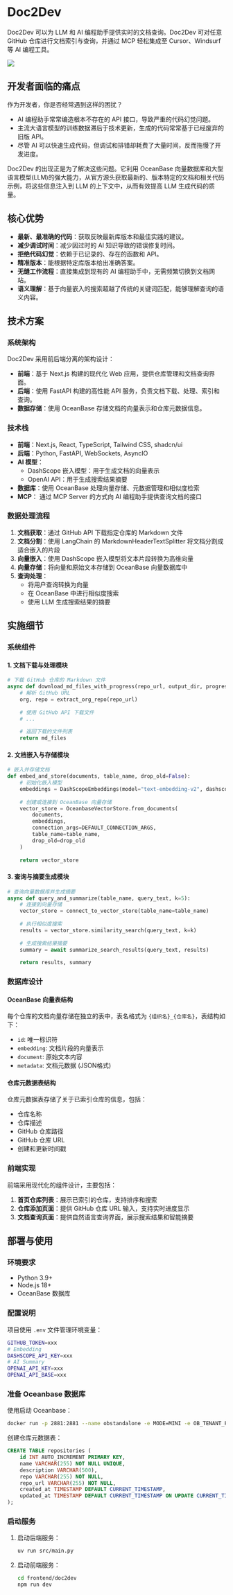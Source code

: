 # Doc2Dev

Doc2Dev 可以为 LLM 和 AI 编程助手提供实时的文档查询。Doc2Dev 可对任意 GitHub 仓库进行文档索引与查询，并通过 MCP 轻松集成至 Cursor、Windsurf 等 AI 编程工具。

![](https://chengzw258.oss-cn-beijing.aliyuncs.com/Article/202505051236933.png)

## 开发者面临的痛点

作为开发者，你是否经常遇到这样的困扰？

- AI 编程助手常常编造根本不存在的 API 接口，导致严重的代码幻觉问题。
- 主流大语言模型的训练数据滞后于技术更新，生成的代码常常基于已经废弃的旧版 API。
- 尽管 AI 可以快速生成代码，但调试和排错却耗费了大量时间，反而拖慢了开发进度。

Doc2Dev 的出现正是为了解决这些问题。它利用 OceanBase 向量数据库和大型语言模型(LLM)的强大能力，从官方源头获取最新的、版本特定的文档和相关代码示例，将这些信息注入到 LLM 的上下文中，从而有效提高 LLM 生成代码的质量。

## 核心优势

- **最新、最准确的代码**：获取反映最新库版本和最佳实践的建议。
- **减少调试时间**：减少因过时的 AI 知识导致的错误修复时间。
- **拒绝代码幻觉**：依赖于已记录的、存在的函数和 API。
- **精准版本**：能根据特定库版本给出准确答案。
- **无缝工作流程**：直接集成到现有的 AI 编程助手中，无需频繁切换到文档网站。
- **语义理解**：基于向量嵌入的搜索超越了传统的关键词匹配，能够理解查询的语义内容。

## 技术方案

### 系统架构

Doc2Dev 采用前后端分离的架构设计：

- **前端**：基于 Next.js 构建的现代化 Web 应用，提供仓库管理和文档查询界面。
- **后端**：使用 FastAPI 构建的高性能 API 服务，负责文档下载、处理、索引和查询。
- **数据存储**：使用 OceanBase 存储文档的向量表示和仓库元数据信息。

### 技术栈

- **前端**：Next.js, React, TypeScript, Tailwind CSS, shadcn/ui
- **后端**：Python, FastAPI, WebSockets, AsyncIO
- **AI 模型**：
  - DashScope 嵌入模型：用于生成文档的向量表示
  - OpenAI API：用于生成搜索结果摘要
- **数据库**：使用 OceanBase 处理向量存储、元数据管理和相似度检索
- **MCP**： 通过 MCP Server 的方式向 AI 编程助手提供查询文档的接口

### 数据处理流程

1. **文档获取**：通过 GitHub API 下载指定仓库的 Markdown 文件
2. **文档分割**：使用 LangChain 的 MarkdownHeaderTextSplitter 将文档分割成适合嵌入的片段
3. **向量嵌入**：使用 DashScope 嵌入模型将文本片段转换为高维向量
4. **向量存储**：将向量和原始文本存储到 OceanBase 向量数据库中
5. **查询处理**：
   - 将用户查询转换为向量
   - 在 OceanBase 中进行相似度搜索
   - 使用 LLM 生成搜索结果的摘要

## 实施细节

### 系统组件

#### 1. 文档下载与处理模块

```python
# 下载 GitHub 仓库的 Markdown 文件
async def download_md_files_with_progress(repo_url, output_dir, progress_callback=None):
    # 解析 GitHub URL
    org, repo = extract_org_repo(repo_url)
    
    # 使用 GitHub API 下载文件
    # ...
    
    # 返回下载的文件列表
    return md_files
```

#### 2. 文档嵌入与存储模块

```python
# 嵌入并存储文档
def embed_and_store(documents, table_name, drop_old=False):
    # 初始化嵌入模型
    embeddings = DashScopeEmbeddings(model="text-embedding-v2", dashscope_api_key=DASHSCOPE_API)
    
    # 创建或连接到 OceanBase 向量存储
    vector_store = OceanbaseVectorStore.from_documents(
        documents,
        embeddings,
        connection_args=DEFAULT_CONNECTION_ARGS,
        table_name=table_name,
        drop_old=drop_old
    )
    
    return vector_store
```

#### 3. 查询与摘要生成模块

```python
# 查询向量数据库并生成摘要
async def query_and_summarize(table_name, query_text, k=5):
    # 连接到向量存储
    vector_store = connect_to_vector_store(table_name=table_name)
    
    # 执行相似度搜索
    results = vector_store.similarity_search(query_text, k=k)
    
    # 生成搜索结果摘要
    summary = await summarize_search_results(query_text, results)
    
    return results, summary
```

### 数据库设计

#### OceanBase 向量表结构

每个仓库的文档向量存储在独立的表中，表名格式为 `{组织名}_{仓库名}`，表结构如下：

- `id`: 唯一标识符
- `embedding`: 文档片段的向量表示
- `document`: 原始文本内容
- `metadata`: 文档元数据 (JSON格式)

#### 仓库元数据表结构

仓库元数据表存储了关于已索引仓库的信息，包括：

- 仓库名称
- 仓库描述
- GitHub 仓库路径
- GitHub 仓库 URL
- 创建和更新时间戳

### 前端实现

前端采用现代化的组件设计，主要包括：

1. **首页仓库列表**：展示已索引的仓库，支持排序和搜索
2. **仓库添加页面**：提供 GitHub 仓库 URL 输入，支持实时进度显示
3. **文档查询页面**：提供自然语言查询界面，展示搜索结果和智能摘要

## 部署与使用

### 环境要求

- Python 3.9+
- Node.js 18+
- OceanBase 数据库

### 配置说明

项目使用 `.env` 文件管理环境变量：

```bash
GITHUB_TOKEN=xxx
# Embedding
DASHSCOPE_API_KEY=xxx
# AI Summary
OPENAI_API_KEY=xxx
OPENAI_API_BASE=xxx
```

### 准备 Oceanbase 数据库

使用启动 Oceanbase：

```bash
docker run -p 2881:2881 --name obstandalone -e MODE=MINI -e OB_TENANT_PASSWORD=admin -d quay.io/oceanbase/oceanbase-ce
```

创建仓库元数据表：

```sql
CREATE TABLE repositories (
    id INT AUTO_INCREMENT PRIMARY KEY,
    name VARCHAR(255) NOT NULL UNIQUE,
    description VARCHAR(500),
    repo VARCHAR(255) NOT NULL,
    repo_url VARCHAR(255) NOT NULL,
    created_at TIMESTAMP DEFAULT CURRENT_TIMESTAMP,
    updated_at TIMESTAMP DEFAULT CURRENT_TIMESTAMP ON UPDATE CURRENT_TIMESTAMP
);
```

### 启动服务

1. 启动后端服务：
   ```bash
   uv run src/main.py
   ```

2. 启动前端服务：
   ```bash
   cd frontend/doc2dev
   npm run dev
   ```
